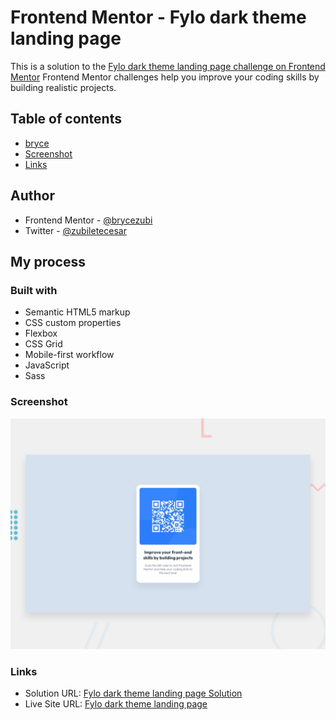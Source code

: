 # Frontend Mentor - Fylo dark theme landing page
This is a solution to the [Fylo dark theme landing page challenge on Frontend Mentor](https://www.frontendmentor.io/challenges/qr-code-component-iux_sIO_H/hub)
Frontend Mentor challenges help you improve your coding skills by building realistic projects. 

## Table of contents
- [bryce](#author)
- [Screenshot](#screenshot)
- [Links](#links)

## Author
- Frontend Mentor - [@brycezubi](https://www.frontendmentor.io/profile/brycezubi)
- Twitter - [@zubiletecesar](https://twitter.com/home)

## My process

### Built with

- Semantic HTML5 markup
- CSS custom properties
- Flexbox
- CSS Grid
- Mobile-first workflow
- JavaScript
- Sass

### Screenshot

![Design preview for the Fylo dark theme landing page coding challenge](https://github.com/Orisabiyi/qr-component-code/blob/main/design/desktop-preview.jpg)

### Links

- Solution URL: [Fylo dark theme landing page Solution](https://www.frontendmentor.io/solutions/fylo-dark-theme-JHN0thuy5W)
- Live Site URL: [Fylo dark theme landing page](https://brycezubi.github.io/Fylo-Dark-theme/)
